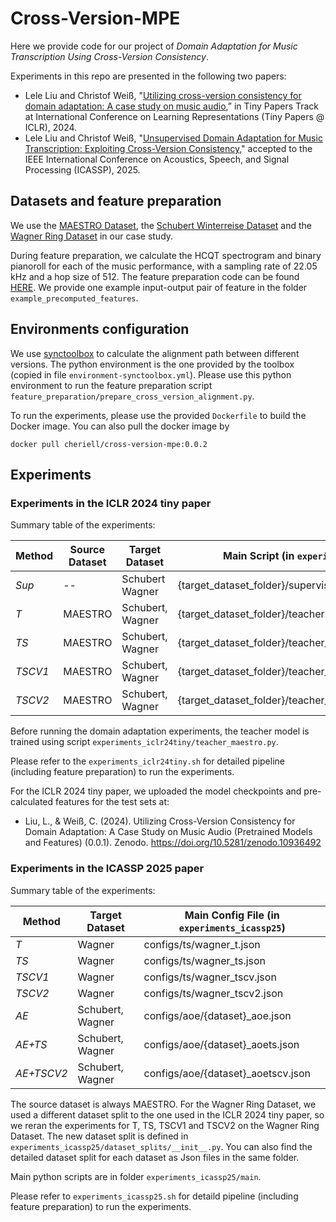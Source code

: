 # Cross-Version-MPE

Here we provide code for our project of _Domain Adaptation for Music Transcription Using Cross-Version Consistency_. 

Experiments in this repo are presented in the following two papers:

- Lele Liu and Christof Weiß, "[Utilizing cross-version consistency for domain adaptation: A case study on music audio](https://openreview.net/forum?id=ZNg3YQQKWT),” in Tiny Papers Track at International Conference on Learning Representations (Tiny Papers @ ICLR), 2024.
- Lele Liu and Christof Weiß, "[Unsupervised Domain Adaptation for Music Transcription: Exploiting Cross-Version Consistency](https://ieeexplore.ieee.org/document/10889474)," accepted to the IEEE International Conference on Acoustics, Speech, and Signal Processing (ICASSP), 2025.

## Datasets and feature preparation

We use the [MAESTRO Dataset](https://magenta.tensorflow.org/datasets/maestro), the [Schubert Winterreise Dataset](https://zenodo.org/records/3968389) and the [Wagner Ring Dataset](https://zenodo.org/records/7672157) in our case study. 

During feature preparation, we calculate the HCQT spectrogram and binary pianoroll for each of the music performance, with a sampling rate of 22.05 kHz and a hop size of 512.
The feature preparation code can be found [HERE](https://github.com/christofw/multipitch_architectures/blob/master/01_precompute_features.ipynb).
We provide one example input-output pair of feature in the folder `example_precomputed_features`.

## Environments configuration

We use [synctoolbox](https://github.com/meinardmueller/synctoolbox) to calculate the alignment path between different versions. The python environment is the one provided by the toolbox (copied in file `environment-synctoolbox.yml`). Please use this python environment to run the feature preparation script `feature_preparation/prepare_cross_version_alignment.py`.

To run the experiments, please use the provided `Dockerfile` to build the Docker image. You can also pull the docker image by

    docker pull cheriell/cross-version-mpe:0.0.2

## Experiments

### Experiments in the ICLR 2024 tiny paper

Summary table of the experiments:

| Method  | Source Dataset | Target Dataset    | Main Script (in `experiments_iclr24tiny`)                |
| ------- | -------------- | ----------------- | ---------------------------------------------------------- |
| *Sup*   | --             | Schubert  Wagner  | {target_dataset_folder}/supervised.py                      |
| *T*     | MAESTRO        | Schubert, Wagner  | {target_dataset_folder}/teacher.py                         |
| *TS*    | MAESTRO        | Schubert, Wagner  | {target_dataset_folder}/teacher_student.py                 |
| *TSCV1* | MAESTRO        | Schubert, Wagner  | {target_dataset_folder}/teacher_student_cross_version_1.py |
| *TSCV2* | MAESTRO        | Schubert, Wagner  | {target_dataset_folder}/teacher_student_cross_version_2.py |

Before running the domain adaptation experiments, the teacher model is trained using script `experiments_iclr24tiny/teacher_maestro.py`.

Please refer to the `experiments_iclr24tiny.sh` for detailed pipeline (including feature preparation) to run the experiments.

For the ICLR 2024 tiny paper, we uploaded the model checkpoints and pre-calculated features for the test sets at:
- Liu, L., & Weiß, C. (2024). Utilizing Cross-Version Consistency for Domain Adaptation: A Case Study on Music Audio (Pretrained Models and Features) (0.0.1). Zenodo. https://doi.org/10.5281/zenodo.10936492

### Experiments in the ICASSP 2025 paper

Summary table of the experiments:

| Method     | Target Dataset   | Main Config File (in `experiments_icassp25`) |
| ---------- | ---------------- | ---------------------------------------------- |
| *T*        | Wagner           | configs/ts/wagner_t.json                       |
| *TS*       | Wagner           | configs/ts/wagner_ts.json                      |
| *TSCV1*    | Wagner           | configs/ts/wagner_tscv.json                    |
| *TSCV2*    | Wagner           | configs/ts/wagner_tscv2.json                   |
| *AE*       | Schubert, Wagner | configs/aoe/{dataset}_aoe.json                 |
| *AE+TS*    | Schubert, Wagner | configs/aoe/{dataset}_aoets.json               |
| *AE+TSCV2* | Schubert, Wagner | configs/aoe/{dataset}_aoetscv.json             |

The source dataset is always MAESTRO. For the Wagner Ring Dataset, we used a different dataset split to the one used in the ICLR 2024 tiny paper, so we reran the experiments for T, TS, TSCV1 and TSCV2 on the Wagner Ring Dataset. The new dataset split is defined in `experiments_icassp25/dataset_splits/__init__.py`. You can also find the detailed dataset split for each dataset as Json files in the same folder.

Main python scripts are in folder `experiments_icassp25/main`.

Please refer to `experiments_icassp25.sh` for detaild pipeline (including feature preparation) to run the experiments.